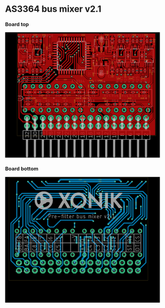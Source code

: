 # AS3364 bus mixer v2.1

### Board top
![Top side](./AS3364%20bus%20mixer%20v2.1-brd-top.png)
### Board bottom
![Bottom side](./AS3364%20bus%20mixer%20v2.1-brd-bottom.png)
